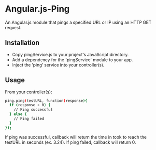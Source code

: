 # Angular.js-Ping
An Angular.js module that pings a specified URL or IP using an HTTP GET request.

## Installation
- Copy pingService.js to your project's JavaScript directory.
- Add a dependency for the 'pingService' module to your app.
- Inject the 'ping' service into your controller(s).

## Usage
From your controller(s):
```bash
ping.ping(testURL, function(response){
  if (response > 0) {
    // Ping successful
  } else {
    // Ping failed
  }
});
```
If ping was successful, callback will return the time in took to reach the testURL in seconds (ex. 3.24). If ping failed, callback will return 0.
